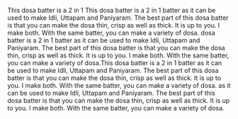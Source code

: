 This dosa batter is a 2 in 1 This dosa batter is a 2 in 1 batter as it can be used to make Idli, Uttapam and Paniyaram. The best part of this dosa batter is that you can make the dosa thin, crisp as well as thick. It is up to you. I make both. With the same batter, you can make a variety of dosa. dosa batter is a 2 in 1 batter as it can be used to make Idli, Uttapam and Paniyaram. The best part of this dosa batter is that you can make the dosa thin, crisp as well as thick. It is up to you. I make both. With the same batter, you can make a variety of dosa.This dosa batter is a 2 in 1 batter as it can be used to make Idli, Uttapam and Paniyaram. The best part of this dosa batter is that you can make the dosa thin, crisp as well as thick. It is up to you. I make both. With the same batter, you can make a variety of dosa. as it can be used to make Idli, Uttapam and Paniyaram. The best part of this dosa batter is that you can make the dosa thin, crisp as well as thick. It is up to you. I make both. With the same batter, you can make a variety of dosa.